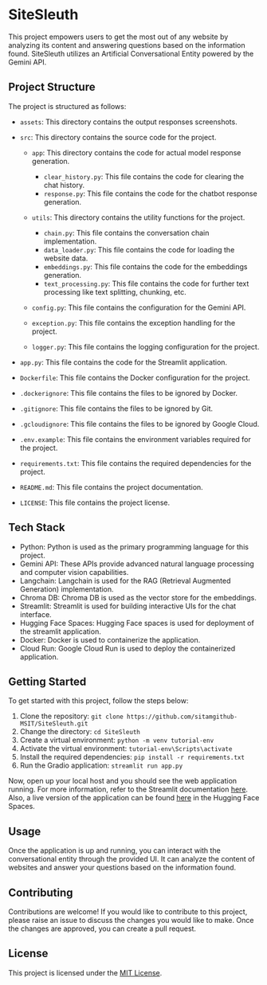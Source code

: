 # SiteSleuth

This project empowers users to get the most out of any website by analyzing its content and answering questions based on the information found. SiteSleuth utilizes an Artificial Conversational Entity powered by the Gemini API.

## Project Structure

The project is structured as follows:

- `assets`: This directory contains the output responses screenshots.

- `src`: This directory contains the source code for the project.

  - `app`: This directory contains the code for actual model response generation.

    - `clear_history.py`: This file contains the code for clearing the chat history.
    - `response.py`: This file contains the code for the chatbot response generation.

  - `utils`: This directory contains the utility functions for the project.

    - `chain.py`: This file contains the conversation chain implementation.
    - `data_loader.py`: This file contains the code for loading the website data.
    - `embeddings.py`: This file contains the code for the embeddings generation.
    - `text_processing.py`: This file contains the code for further text processing like text splitting, chunking, etc.

  - `config.py`: This file contains the configuration for the Gemini API.
  - `exception.py`: This file contains the exception handling for the project.
  - `logger.py`: This file contains the logging configuration for the project.

- `app.py`: This file contains the code for the Streamlit application.
- `Dockerfile`: This file contains the Docker configuration for the project.
- `.dockerignore`: This file contains the files to be ignored by Docker.
- `.gitignore`: This file contains the files to be ignored by Git.
- `.gcloudignore`: This file contains the files to be ignored by Google Cloud.
- `.env.example`: This file contains the environment variables required for the project.
- `requirements.txt`: This file contains the required dependencies for the project.
- `README.md`: This file contains the project documentation.
- `LICENSE`: This file contains the project license.

## Tech Stack

- Python: Python is used as the primary programming language for this project.
- Gemini API: These APIs provide advanced natural language processing and computer vision capabilities.
- Langchain: Langchain is used for the RAG (Retrieval Augmented Generation) implementation.
- Chroma DB: Chroma DB is used as the vector store for the embeddings.
- Streamlit: Streamlit is used for building interactive UIs for the chat interface.
- Hugging Face Spaces: Hugging Face spaces is used for deployment of the streamlit application.
- Docker: Docker is used to containerize the application.
- Cloud Run: Google Cloud Run is used to deploy the containerized application.

## Getting Started

To get started with this project, follow the steps below:

1. Clone the repository: `git clone https://github.com/sitamgithub-MSIT/SiteSleuth.git`
2. Change the directory: `cd SiteSleuth`
3. Create a virtual environment: `python -m venv tutorial-env`
4. Activate the virtual environment: `tutorial-env\Scripts\activate`
5. Install the required dependencies: `pip install -r requirements.txt`
6. Run the Gradio application: `streamlit run app.py`

Now, open up your local host and you should see the web application running. For more information, refer to the Streamlit documentation [here](https://docs.streamlit.io/). Also, a live version of the application can be found [here](https://sitammeur-sitesleuth.hf.space/) in the Hugging Face Spaces.

## Usage

Once the application is up and running, you can interact with the conversational entity through the provided UI. It can analyze the content of websites and answer your questions based on the information found.

## Contributing

Contributions are welcome! If you would like to contribute to this project, please raise an issue to discuss the changes you would like to make. Once the changes are approved, you can create a pull request.

## License

This project is licensed under the [MIT License](LICENSE).
